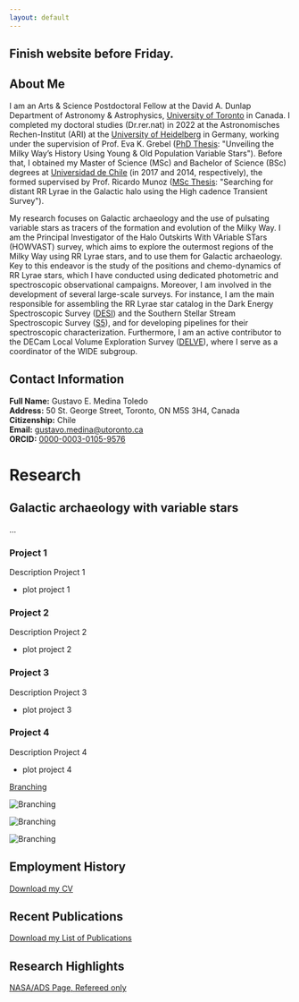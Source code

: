 ```yaml
---
layout: default
---
```


<!-- This is a comment in a Markdown file. -->

<!--Add: 
- contact
- employment history
- research highlights
- recent publications
- outreach
- CV (incl mentoring)
 -->

## Finish website before Friday.

## About Me
I am an Arts & Science Postdoctoral Fellow at the David A. Dunlap Department of Astronomy & Astrophysics, [University of Toronto](https://www.astro.utoronto.ca/people/post-docs/name/gustavo-medina/) in Canada. I completed my doctoral studies (Dr.rer.nat) in 2022 at the Astronomisches Rechen-Institut (ARI) at the [University of Heidelberg](https://www.imprs-hd.mpg.de/5699/Alumni) in Germany, working under the supervision of Prof. Eva K. Grebel ([PhD Thesis](https://www.imprs-hd.mpg.de/480995/thesis_Medina2.pdf): "Unveiling the Milky Way’s History Using Young & Old Population Variable Stars"). Before that, I obtained my Master of Science (MSc) and Bachelor of Science (BSc) degrees at [Universidad de Chile](http://www.das.uchile.cl/das_int_alumnosM_ex.html) (in 2017 and 2014, respectively), the formed supervised by Prof. Ricardo Munoz ([MSc Thesis](https://repositorio.uchile.cl/handle/2250/149094): "Searching for distant RR Lyrae in the Galactic halo using the High cadence Transient Survey").


My research focuses on Galactic archaeology and the use of pulsating variable stars as tracers of the formation and evolution of the Milky Way.
I am the Principal Investigator of the Halo Outskirts With VAriable STars (HOWVAST) survey, which aims to explore the outermost regions of the Milky Way using RR Lyrae stars, and to use them for Galactic archaeology.
Key to this endeavor is the study of the positions and chemo-dynamics of RR Lyrae stars, which I have conducted using dedicated photometric and spectroscopic observational campaigns. Moreover, I am involved in the development of several large-scale surveys. For instance, I am the main responsible for assembling the RR Lyrae star catalog in the Dark Energy Spectroscopic Survey ([DESI](https://www.desi.lbl.gov/the-desi-survey/)) and the Southern Stellar Stream Spectroscopic Survey ([S5](https://s5collab.github.io/)), and for developing pipelines for their spectroscopic characterization. Furthermore, I am an active contributor to the DECam Local Volume Exploration Survey ([DELVE](https://delve-survey.github.io/)), where I serve as a coordinator of the WIDE subgroup. 




## Contact Information

**Full Name:** Gustavo E. Medina Toledo  
**Address:** 50 St. George Street, Toronto, ON M5S 3H4, Canada  
**Citizenship:** Chile  
**Email:** [gustavo.medina@utoronto.ca](mailto:gustavo.medina@utoronto.ca)  
**ORCID:** [0000-0003-0105-9576](https://orcid.org/0000-0003-0105-9576)

# Research

## Galactic archaeology with variable stars
...

### Project 1
Description Project 1
- plot project 1

### Project 2 
Description Project 2
- plot project 2

### Project 3
Description Project 3
- plot project 3

### Project 4
Description Project 4
- plot project 4


[Branching](https://github.com/gmedinat/gmedinat.github.io/blob/master/Figures/galacticMap2_dark_bg_transp.png)


![Branching](https://github.com/gmedinat/gmedinat.github.io/blob/master/Figures/galacticMap2_dark_bg_transp.png)


![Branching](https://github.com/gmedinat/gmedinat.github.io/blob/master/Figures/haloprof_allsky_mod_All_AllRRL_Rel_sinCorr_Mask_dark.png)

![Branching](https://github.com/gmedinat/gmedinat.github.io/blob/master/Figures/two_plots_shades_95_all_noSex_Rgc_Mask_sinCorr.png)

## Employment History

[Download my CV](https://github.com/gmedinat/gmedinat.github.io/blob/2e22dbc00e66a6366304da0e16ec0f1f449b8480/CV_GMT_20241005.pdf)

<!-- ## Job Title 1
**Employer:** [Employer Name]  
**Location:** [City, Country]  
**Dates:** [Start Date] - [End Date]  

**Roles:**
- [Role 1]
- [Role 2]
- [Role 3]

**Personnel Worked With:**
- [Colleague/Team Member 1]
- [Colleague/Team Member 2]
- [Colleague/Team Member 3]

**Description:**
[Write a brief description of the work completed, key responsibilities, projects involved, and any notable achievements. Be specific about contributions and skills utilized.]

---

## Job Title 2
**Employer:** [Employer Name]  
**Location:** [City, Country]  
**Dates:** [Start Date] - [End Date]  

**Roles:**
- [Role 1]
- [Role 2]
- [Role 3]

**Personnel Worked With:**
- [Colleague/Team Member 1]
- [Colleague/Team Member 2]
- [Colleague/Team Member 3]

**Description:**
[Write a brief description of the work completed, key responsibilities, projects involved, and any notable achievements. Be specific about contributions and skills utilized.]

--- -->


## Recent Publications

[Download my List of Publications](https://github.com/gmedinat/gmedinat.github.io/blob/94cc80feec013bbc4358ab5a4196f4a169079500/Publications_GMT_20241005.pdf)

<!-- ## Publication Title 1
**Authors:** [Author 1], [Author 2], [Gustavo Enrique Medina Toledo], [Other Authors]  
**Publication Date:** [Date]  
**Journal/Conference:** [Journal/Conference Name]  
**DOI/Link:** [DOI or Link to Publication]

**Description:**
[Write a brief description or abstract of the publication, focusing on the main findings, contributions to the field, and significance of the work.]

---

## Publication Title 2
**Authors:** [Author 1], [Author 2], [Gustavo Enrique Medina Toledo], [Other Authors]  
**Publication Date:** [Date]  
**Journal/Conference:** [Journal/Conference Name]  
**DOI/Link:** [DOI or Link to Publication]

**Description:**
[Write a brief description or abstract of the publication, focusing on the main findings, contributions to the field, and significance of the work.]

--- -->



## Research Highlights

[NASA/ADS Page, Refereed only](https://ui.adsabs.harvard.edu/public-libraries/Wfv16gZaRPuwbDI3G4b6wA)

<!-- ## Research Highlight Title 1
**Description:**
[Write a brief description of the research highlight, including the context and importance of the work.]

**Key Findings:**
- [Finding 1]
- [Finding 2]
- [Finding 3]

**Relevant Links/Publications:**
- [Link to publication or related resource]
- [Link to additional resource]

---

## Research Highlight Title 2
**Description:**
[Write a brief description of the research highlight, including the context and importance of the work.]

**Key Findings:**
- [Finding 1]
- [Finding 2]
- [Finding 3]

**Relevant Links/Publications:**
- [Link to publication or related resource]
- [Link to additional resource]

--- -->


